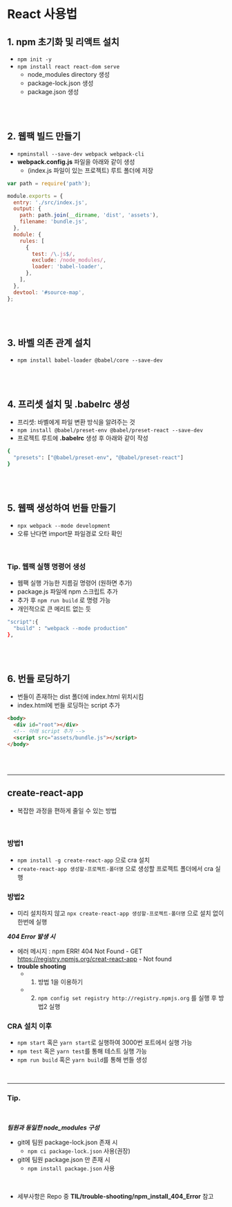 # React 사용법

## 1. npm 초기화 및 리액트 설치

- `npm init -y`
- `npm install react react-dom serve`
  - node_modules directory 생성
  - package-lock.json 생성
  - package.json 생성

<br><br>

## 2. 웹팩 빌드 만들기

- `npminstall --save-dev webpack webpack-cli`
- **webpack.config.js** 파일을 아래와 같이 생성
  - (index.js 파일이 있는 프로젝트) 루트 폴더에 저장

```js
var path = require('path');

module.exports = {
  entry: './src/index.js',
  output: {
    path: path.join(__dirname, 'dist', 'assets'),
    filename: 'bundle.js',
  },
  module: {
    rules: [
      {
        test: /\.js$/,
        exclude: /node_modules/,
        loader: 'babel-loader',
      },
    ],
  },
  devtool: '#source-map',
};
```

<br><br>

## 3. 바벨 의존 관계 설치

- `npm install babel-loader @babel/core --save-dev`

<br><br>

## 4. 프리셋 설치 및 .babelrc 생성

- 프리셋: 바벨에게 파일 변환 방식을 알려주는 것
- `npm install @babel/preset-env @babel/preset-react --save-dev`
- 프로젝트 루트에 **.babelrc** 생성 후 아래와 같이 작성

```sh
{
  "presets": ["@babel/preset-env", "@babel/preset-react"]
}
```

<br><br>

## 5. 웹팩 생성하여 번들 만들기

- `npx webpack --mode development`
- 오류 난다면 import문 파일경로 오타 확인

<br>

### Tip. 웹팩 실행 명령어 생성

- 웹팩 실행 가능한 지름길 명령어 (원하면 추가)
- package.js 파일에 npm 스크립트 추가
- 추가 후 `npm run build` 로 명령 가능
- 개인적으로 큰 메리트 없는 듯

```sh
"script":{
  "build" : "webpack --mode production"
},
```

<br><br>

## 6. 번들 로딩하기

- 번들이 존재하는 dist 폴더에 index.html 위치시킴
- index.html에 번들 로딩하는 script 추가

```html
<body>
  <div id="root"></div>
  <!-- 아래 script 추가 -->
  <script src="assets/bundle.js"></script>
</body>
```

<br><br>

---

## **create-react-app**

- 복잡한 과정을 편하게 줄일 수 있는 방법

<br>

### 방법1

- `npm install -g create-react-app` 으로 cra 설치
- `create-react-app 생성할-프로젝트-폴더명` 으로 생성할 프로젝트 폴더에서 cra 실행

### 방법2

- 미리 설치하지 않고 `npx create-react-app 생성할-프로젝트-폴더명` 으로 설치 없이 한번에 실행

**_404 Error 발생 시_**

- 에러 메시지 : npm ERR! 404 Not Found - GET https://registry.npmjs.org/creat-react-app - Not found
- **trouble shooting**
  - 1. 방법 1을 이용하기
  - 2. `npm config set registry http://registry.npmjs.org` 를 실행 후 방법2 실행

### CRA 설치 이후

- `npm start` 혹은 `yarn start`로 실행하여 3000번 포트에서 실행 가능
- `npm test` 혹은 `yarn test`를 통해 테스트 실행 가능
- `npm run build` 혹은 `yarn build`를 통해 번들 생성

<br>

---

### **Tip.**

<br>

**_팀원과 동일한 node_modules 구성_**

- git에 팀원 package-lock.json 존재 시
  - `npm ci package-lock.json` 사용(권장)
- git에 팀원 package.json 만 존재 시
  - `npm install package.json` 사용

<br>

- 세부사항은 Repo 중 **TIL/trouble-shooting/npm_install_404_Error** 참고
